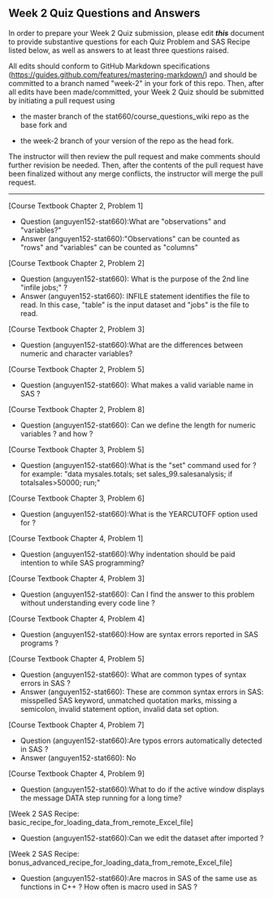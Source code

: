 
## Week 2 Quiz Questions and Answers

In order to prepare your Week 2 Quiz submission, please edit ***this*** document to provide substantive questions for each Quiz Problem and SAS Recipe listed below, as well as answers to at least three questions raised.

All edits should conform to GitHub Markdown specifications (https://guides.github.com/features/mastering-markdown/) and should be committed to a branch named "week-2" in your fork of this repo. Then, after all edits have been made/committed, your Week 2 Quiz should be submitted by initiating a pull request using

- the master branch of the stat660/course_questions_wiki repo as the base fork and

- the week-2 branch of your version of the repo as the head fork.

The instructor will then review the pull request and make comments should further revision be needed. Then, after the contents of the pull request have been finalized without any merge conflicts, the instructor will merge the pull request.



********************************************************************************



[Course Textbook Chapter 2, Problem 1]
- Question (anguyen152-stat660):What are "observations" and "variables?"
- Answer (anguyen152-stat660):"Observations" can be counted as "rows" and "variables" can be counted as "columns" 



[Course Textbook Chapter 2, Problem 2]
- Question (anguyen152-stat660): What is the purpose of the 2nd line "infile jobs;" ? 
- Answer (anguyen152-stat660): INFILE statement identifies the file to read. In this case, "table" is the input dataset and "jobs" is the file to read. 



[Course Textbook Chapter 2, Problem 3]
- Question (anguyen152-stat660):What are the differences between numeric and character variables? 



[Course Textbook Chapter 2, Problem 5]
- Question (anguyen152-stat660): What makes a valid variable name in SAS ?



[Course Textbook Chapter 2, Problem 8]
- Question (anguyen152-stat660): Can we define the length for numeric variables ? and how ? 


[Course Textbook Chapter 3, Problem 5]
- Question (anguyen152-stat660):What is the "set" command used for ? for example:
"data mysales.totals; 
    set sales_99.salesanalysis; 
    if totalsales>50000; 
run;"



[Course Textbook Chapter 3, Problem 6]
- Question (anguyen152-stat660):What is the YEARCUTOFF option used for ?



[Course Textbook Chapter 4, Problem 1]
- Question (anguyen152-stat660):Why indentation should be paid intention to while SAS programming?



[Course Textbook Chapter 4, Problem 3]
- Question (anguyen152-stat660): Can I find the answer to this problem without understanding every code line ?



[Course Textbook Chapter 4, Problem 4]
- Question (anguyen152-stat660):How are syntax errors reported in SAS programs ?



[Course Textbook Chapter 4, Problem 5]
- Question (anguyen152-stat660): What are common types of syntax errors in SAS ? 
- Answer (anguyen152-stat660): These are common syntax errors in SAS: misspelled SAS keyword, unmatched quotation marks, missing a semicolon, invalid statement option, invalid data set option.



[Course Textbook Chapter 4, Problem 7]
- Question (anguyen152-stat660):Are typos errors automatically detected in SAS ?
- Answer (anguyen152-stat660): No



[Course Textbook Chapter 4, Problem 9]
- Question (anguyen152-stat660):What to do if the active window displays the message DATA step running for a long time?



[Week 2 SAS Recipe: basic_recipe_for_loading_data_from_remote_Excel_file]
- Question (anguyen152-stat660):Can we edit the dataset after imported ?



[Week 2 SAS Recipe: bonus_advanced_recipe_for_loading_data_from_remote_Excel_file]
- Question (anguyen152-stat660):Are macros in SAS of the same use as functions in C++ ? How often is macro used in SAS ?





